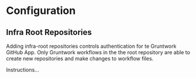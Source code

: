 # Configuration

## Infra Root Repositories

Adding infra-root repositories controls authentication for te Gruntwork GitHub App. Only Gruntwork workflows in the the root repository are able to create new repositories and make changes to workflow files.

Instructions...